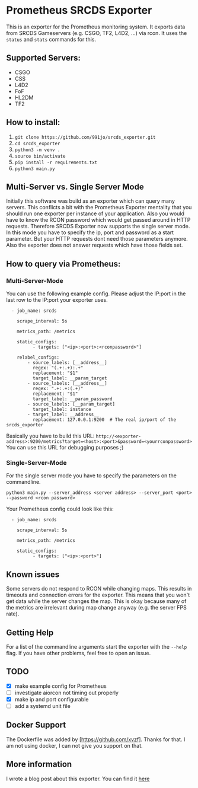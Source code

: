 # Prometheus SRCDS Exporter

This is an exporter for the Prometheus monitoring system.
It exports data from SRCDS Gameservers (e.g. CSGO, TF2, L4D2, ...) via rcon.
It uses the `status` and `stats` commands for this.

## Supported Servers:

- CSGO
- CSS
- L4D2
- FoF
- HL2DM
- TF2

## How to install:

1. `git clone https://github.com/991jo/srcds_exporter.git`
2. `cd srcds_exporter`
3. `python3 -m venv .`
4. `source bin/activate`
4. `pip install -r requirements.txt`
5. `python3 main.py`

## Multi-Server vs. Single Server Mode

Initially this software was build as an exporter which can query many servers.
This conflicts a bit with the Prometheus Exporter mentality that you should
run one exporter per instance of your application.
Also you would have to know the RCON password which would get passed around
in HTTP requests.
Therefore SRCDS Exporter now supports the single server mode.
In this mode you have to specify the ip, port and password as a start
parameter. But your HTTP requests dont need those parameters anymore.
Also the exporter does not answer requests which have those fields set.

## How to query via Prometheus:

### Multi-Server-Mode

You can use the following example config.
Please adjust the IP:port in the last row to the IP:port your exporter uses.
```
  - job_name: srcds

    scrape_interval: 5s

    metrics_path: /metrics

    static_configs:
          - targets: ["<ip>:<port>:<rconpassword>"]

    relabel_configs:
        - source_labels: [__address__]
          regex: "(.+:.+):.+"
          replacement: "$1"
          target_label: __param_target
        - source_labels: [__address__]
          regex: ".+:.+:(.+)"
          replacement: "$1"
          target_label: __param_password
        - source_labels: [__param_target]
          target_label: instance
        - target_label: __address__
          replacement: 127.0.0.1:9200  # The real ip/port of the srcds_exporter
```

Basically you have to build this URL:
`http://<exporter-address>:9200/metrics?target=<host>:<port>&password=<yourrconpassword>`
You can use this URL for debugging purposes ;)

### Single-Server-Mode

For the single server mode you have to specify the parameters on the commandline.

    python3 main.py --server_address <server address> --server_port <port> --password <rcon password>

Your Prometheus config could look like this:

```
  - job_name: srcds

    scrape_interval: 5s

    metrics_path: /metrics

    static_configs:
          - targets: ["<ip>:<port>"]
```

## Known issues

Some servers do not respond to RCON while changing maps.
This results in timeouts and connection errors for the exporter.
This means that you won't get data while the server changes the map.
This is okay because many of the metrics are irrelevant during map change anyway
(e.g. the server FPS rate).

## Getting Help

For a list of the commandline arguments start the exporter with the `--help`
flag.
If you have other problems, feel free to open an issue.

## TODO

- [x] make example config for Prometheus
- [ ] investigate aiorcon not timing out properly
- [x] make ip and port configurable
- [ ] add a systemd unit file

## Docker Support

The Dockerfile was added by [https://github.com/xvzf]. Thanks for that.
I am not using docker, I can not give you support on that.

## More information

I wrote a blog post about this exporter. You can find it [here](http://swagspace.org/posts/srcds-exporter.html)
